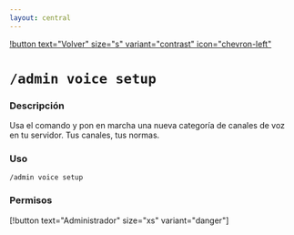 ```yaml
---
layout: central
---
```

[!button text="Volver" size="s" variant="contrast" icon="chevron-left"](../administration.md)
# `/admin voice setup`
### Descripción
Usa el comando y pon en marcha una nueva categoría de canales de voz en tu servidor. Tus canales, tus normas.

### Uso
```
/admin voice setup
```

### Permisos
[!button text="Administrador" size="xs" variant="danger"]